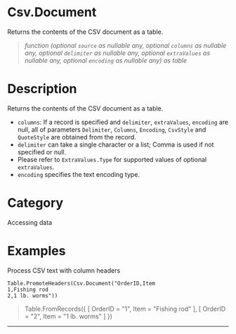﻿# Csv.Document
Returns the contents of the CSV document as a table.
> _function (optional <code>source</code> as nullable any, optional <code>columns</code> as nullable any, optional <code>delimiter</code> as nullable any, optional <code>extraValues</code> as nullable any, optional <code>encoding</code> as nullable any) as table_
# Description 
Returns the contents of the CSV document as a table.
    <ul>
     <li> <code>columns</code>: If a record is specified and <code>delimiter</code>, <code>extraValues</code>, <code>encoding</code> are null, all of parameters <code>Delimiter</code>, <code>Columns</code>, <code>Encoding</code>, <code>CsvStyle</code> and <code>QuoteStyle</code> are obtained from the record.</li>
     <li> <code>delimiter</code> can take a single character or a list; Comma is used if not specified or null.</li>
     <li> Please refer to <code>ExtraValues.Type</code> for supported values of optional <code>extraValues</code>.</li>
     <li> <code>encoding</code> specifies the text encoding type.</li>
    </ul>
    
# Category 
Accessing data
# Examples 
Process CSV text with column headers
```
Table.PromoteHeaders(Csv.Document("OrderID,Item
1,Fishing rod
2,1 lb. worms"))
```
> Table.FromRecords({
    [ OrderID = "1", Item = "Fishing rod" ],
    [ OrderID = "2", Item = "1 lb. worms" ]
})
***
